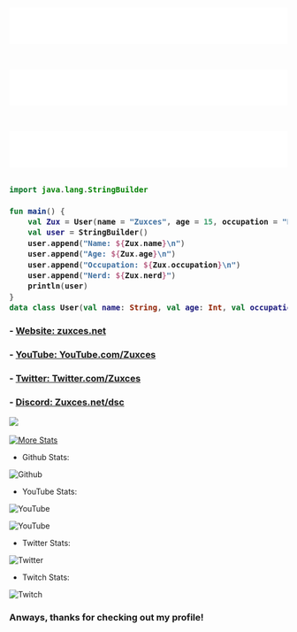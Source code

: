 <h1 align="center">
  <img src="https://github.com/Zuxces/Zuxces/blob/main/header.svg">
</h1>

<h3>
  <h1 align="center">
  <img src="https://github.com/Zuxces/Zuxces/blob/main/welcome.svg">
</h1>

<h3>
  
  <h1 align="center">
  <img src="https://github.com/Zuxces/Zuxces/blob/main/github.svg">
</h1>

<h3>
    
```kotlin
import java.lang.StringBuilder

fun main() {
    val Zux = User(name = "Zuxces", age = 15, occupation = "Developer", nerd = true)
    val user = StringBuilder()
    user.append("Name: ${Zux.name}\n")
    user.append("Age: ${Zux.age}\n")
    user.append("Occupation: ${Zux.occupation}\n")                                                
    user.append("Nerd: ${Zux.nerd}")
    println(user)
}
data class User(val name: String, val age: Int, val occupation: String, val nerd: Boolean)
```
</h3>

### - [Website: zuxces.net](https://zuxces.net/)

### - [YouTube: YouTube.com/Zuxces](https://youtube.com/Zuxces)

### - [Twitter: Twitter.com/Zuxces](https://twitter.com/Zuxces)

### - [Discord: Zuxces.net/dsc](https://zuxces.net/dsc)

<img src="https://github-readme-stats.vercel.app/api?username=Zuxces&&show_icons=true&title_color=00eaff&icon_color=bb2acf&text_color=daf7dc&bg_color=151515"> 

[![More Stats](https://github-readme-stats.vercel.app/api/top-langs/?username=zuxces&layout=compact&langs_count=8&theme=tokyonight)](https://github.com/Zuxces)

- Github Stats:

![Github](https://img.shields.io/github/followers/Zuxces?label=Total%20Followers&style=social)

- YouTube Stats:

![YouTube](https://img.shields.io/youtube/channel/subscribers/UCuVh8Mwe9WcmiVTB_WTbUpw?label=Total%20Subscribers&style=social)

![YouTube](https://img.shields.io/youtube/channel/views/UCuVh8Mwe9WcmiVTB_WTbUpw?label=Total%20Views&style=social)

- Twitter Stats:

![Twitter](https://img.shields.io/twitter/follow/Zuxces?label=Total%20Followers&style=social)

- Twitch Stats:

![Twitch](https://img.shields.io/twitch/status/Zuxces?label=Twitch%20Stream&style=social)

### Anways, thanks for checking out my profile!
